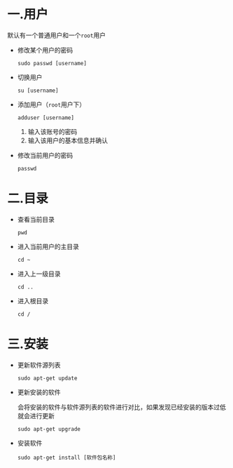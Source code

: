 # 一.用户

默认有一个普通用户和一个`root`用户

- 修改某个用户的密码

  ```shell
  sudo passwd [username]
  ```

- 切换用户

  ```shell
  su [username]
  ```

- 添加用户（`root`用户下）

  ```shell
  adduser [username]
  ```

  1. 输入该账号的密码
  2. 输入该用户的基本信息并确认

- 修改当前用户的密码

  ```shell
  passwd
  ```

# 二.目录

- 查看当前目录

  ```shell
  pwd
  ```

- 进入当前用户的主目录

  ```shell
  cd ~
  ```

- 进入上一级目录

  ```shell
  cd ..
  ```

- 进入根目录

  ```shell
  cd /
  ```

# 三.安装

- 更新软件源列表

  ```shell
  sudo apt-get update
  ```

- 更新安装的软件

  会将安装的软件与软件源列表的软件进行对比，如果发现已经安装的版本过低就会进行更新

  ```shell
  sudo apt-get upgrade
  ```

- 安装软件

  ```shell
  sudo apt-get install [软件包名称]
  ```



